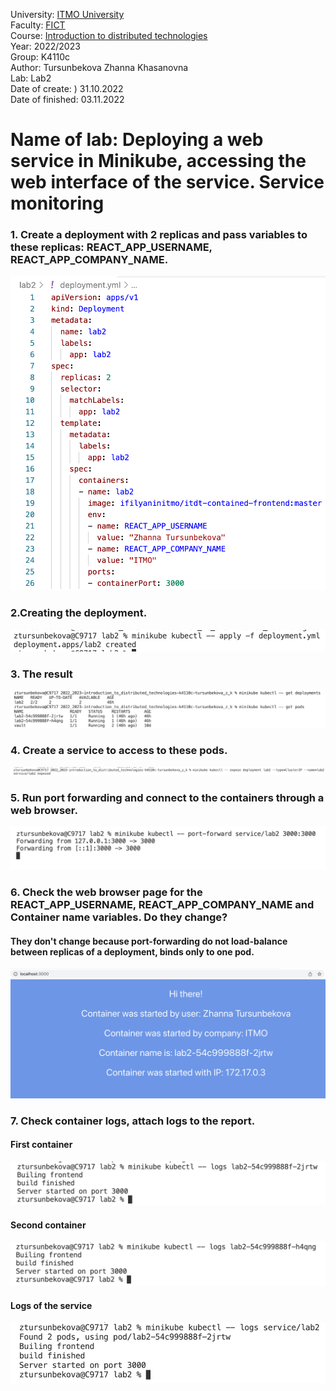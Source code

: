University: [ITMO University](https://itmo.ru/ru/) <br />
Faculty: [FICT](https://fict.itmo.ru) <br />
Course: [Introduction to distributed technologies](https://github.com/itmo-ict-faculty/introduction-to-distributed-technologies) <br />
Year: 2022/2023 <br />
Group: K4110c <br />
Author: Tursunbekova Zhanna Khasanovna <br />
Lab: Lab2 <br />
Date of create: ) 31.10.2022 <br />
Date of finished: 03.11.2022 <br />

# Name of lab: Deploying a web service in Minikube, accessing the web interface of the service. Service monitoring

### 1. Create a deployment with 2 replicas and pass variables to these replicas: REACT_APP_USERNAME, REACT_APP_COMPANY_NAME.
![My Image](images/image1.png)

### 2.Creating the deployment. 
![My Image](images/image2.png)

### 3. The result
![My Image](images/image3.png)

### 4. Create a service to access to these pods.
![My Image](images/image4.png)

### 5. Run port forwarding and connect to the containers through a web browser.
![My Image](images/image5.png)

### 6. Check the web browser page for the REACT_APP_USERNAME, REACT_APP_COMPANY_NAME and Container name variables. Do they change?
#### They don't change because port-forwarding do not load-balance between replicas of a deployment, binds only to one pod.
![My Image](images/image6.png)

### 7. Check container logs, attach logs to the report.
#### First container 
![My Image](images/image7.png)

#### Second container 
![My Image](images/image8.png)

#### Logs of the service 
![My Image](images/image9.png)

